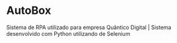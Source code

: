 # AutoBox
Sistema de RPA utilizado para empresa Quântico Digital | Sistema desenvolvido com Python utilizando de Selenium

